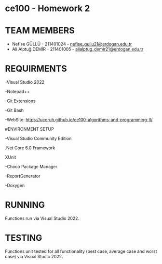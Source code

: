 # ce100 - Homework 2

# TEAM MEMBERS

-  Nefise GÜLLÜ  - 211401024 - nefise_gullu21@erdogan.edu.tr 
- Ali Alptuğ DEMİR - 211401005 - alialptug_demir21@erdogan.edu.tr

# REQUIRMENTS

-Visual Studio 2022

-Notepad++

-Git Extensions

-Git Bash

-WebSite: []()https://ucoruh.github.io/ce100-algorithms-and-programming-II/

#ENVIRONMENT SETUP

-Visual Studio Community Edition

  .Net Core 6.0 Framework

   XUnit

-Choco Package Manager

-ReportGenerator

-Doxygen

# RUNNING
Functions run via Visual Studio 2022.

# TESTING
Functions unit tested for all functionality (best case, average case and worst case) via Visual Studio 2022.

